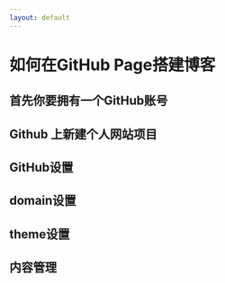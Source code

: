 ```yaml
---
layout: default
---
```

# 如何在GitHub Page搭建博客

## 首先你要拥有一个GitHub账号

## Github 上新建个人网站项目

## GitHub设置

## domain设置

## theme设置

## 内容管理